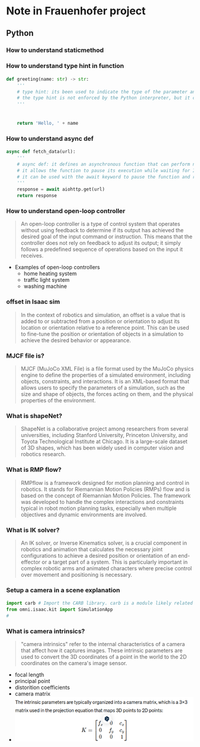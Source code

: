 # Note in Frauenhofer project
## Python
### How to understand staticmethod
### How to understand type hint in function 
```python
def greeting(name: str) -> str:
    '''
    # type hint: its been used to indicate the type of the parameter and the return value of the function
    # the type hint is not enforced by the Python interpreter, but it can be used by static analysis tools to check for type consistency
    '''


    return 'Hello, ' + name
```

### How to understand async def
```python
async def fetch_data(url):
    '''
    # async def: it defines an asynchronous function that can perform non-blocking I/O operations
    # it allows the function to pause its execution while waiting for I/O operations to complete
    # it can be used with the await keyword to pause the function and resume it when the awaited operation is complete
    '''
    response = await aiohttp.get(url)
    return response
```

### How to understand open-loop controller
> An open-loop controller is a type of control system that operates without using feedback to determine if its output has achieved the desired goal of the input command or instruction. This means that the controller does not rely on feedback to adjust its output; it simply follows a predefined sequence of operations based on the input it receives.

- Examples of open-loop controllers
  - home heating system
  - traffic light system
  - washing machine

### offset in Isaac sim
> In the context of robotics and simulation, an offset is a value that is added to or subtracted from a position or orientation to adjust its location or orientation relative to a reference point. This can be used to fine-tune the position or orientation of objects in a simulation to achieve the desired behavior or appearance.

### MJCF file is?
> MJCF (MuJoCo XML File) is a file format used by the MuJoCo physics engine to define the properties of a simulated environment, including objects, constraints, and interactions. It is an XML-based format that allows users to specify the parameters of a simulation, such as the size and shape of objects, the forces acting on them, and the physical properties of the environment.

### What is shapeNet?
> ShapeNet is a collaborative project among researchers from several universities, including Stanford University, Princeton University, and Toyota Technological Institute at Chicago. It is a large-scale dataset of 3D shapes, which has been widely used in computer vision and robotics research.


### What is RMP flow?
> RMPflow is a framework designed for motion planning and control in robotics. It stands for Riemannian Motion Policies (RMPs) flow and is based on the concept of Riemannian Motion Policies. The framework was developed to handle the complex interactions and constraints typical in robot motion planning tasks, especially when multiple objectives and dynamic environments are involved.

### What is IK solver?
> An IK solver, or Inverse Kinematics solver, is a crucial component in robotics and animation that calculates the necessary joint configurations to achieve a desired position or orientation of an end-effector or a target part of a system. This is particularly important in complex robotic arms and animated characters where precise control over movement and positioning is necessary.

### Setup a camera in a scene explanation
```python
import carb # Import the CARB library. carb is a module likely related to the Omniverse platform, specifically used for Carbonite scripting. Carbonite is a core component in NVIDIA Omniverse that facilitates scripting and automation tasks. This module might be utilized to interact with low-level functionalities within the Omniverse environment, such as logging, file system operations, and event handling
from omni.isaac.kit import SimulationApp
# 
```

### What is camera intrinsics?
> "camera intrinsics" refer to the internal characteristics of a camera that affect how it captures images. These intrinsic parameters are used to convert the 3D coordinates of a point in the world to the 2D coordinates on the camera's image sensor.

- focal length
- principal point
- distorition coefficients
- camera matrix
- ![](images/2024-05-13-16-10-30.png)

